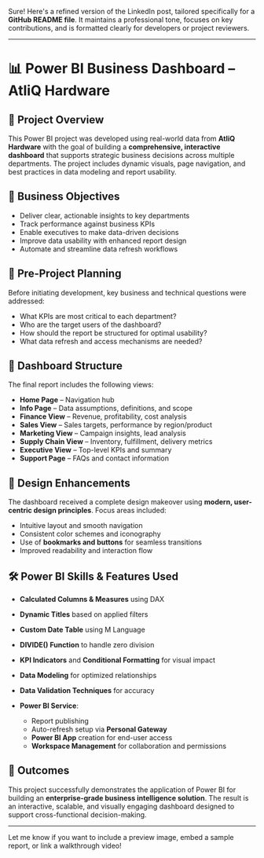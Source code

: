 Sure! Here's a refined version of the LinkedIn post, tailored specifically for a **GitHub README file**. It maintains a professional tone, focuses on key contributions, and is formatted clearly for developers or project reviewers.

---

# 📊 Power BI Business Dashboard – AtliQ Hardware

## 📝 Project Overview

This Power BI project was developed using real-world data from **AtliQ Hardware** with the goal of building a **comprehensive, interactive dashboard** that supports strategic business decisions across multiple departments. The project includes dynamic visuals, page navigation, and best practices in data modeling and report usability.

## 🎯 Business Objectives

* Deliver clear, actionable insights to key departments
* Track performance against business KPIs
* Enable executives to make data-driven decisions
* Improve data usability with enhanced report design
* Automate and streamline data refresh workflows

## 🧠 Pre-Project Planning

Before initiating development, key business and technical questions were addressed:

* What KPIs are most critical to each department?
* Who are the target users of the dashboard?
* How should the report be structured for optimal usability?
* What data refresh and access mechanisms are needed?

## 🧩 Dashboard Structure

The final report includes the following views:

* **Home Page** – Navigation hub
* **Info Page** – Data assumptions, definitions, and scope
* **Finance View** – Revenue, profitability, cost analysis
* **Sales View** – Sales targets, performance by region/product
* **Marketing View** – Campaign insights, lead analysis
* **Supply Chain View** – Inventory, fulfillment, delivery metrics
* **Executive View** – Top-level KPIs and summary
* **Support Page** – FAQs and contact information

## 🎨 Design Enhancements

The dashboard received a complete design makeover using **modern, user-centric design principles**. Focus areas included:

* Intuitive layout and smooth navigation
* Consistent color schemes and iconography
* Use of **bookmarks and buttons** for seamless transitions
* Improved readability and interaction flow

## 🛠️ Power BI Skills & Features Used

* **Calculated Columns & Measures** using DAX
* **Dynamic Titles** based on applied filters
* **Custom Date Table** using M Language
* **DIVIDE() Function** to handle zero division
* **KPI Indicators** and **Conditional Formatting** for visual impact
* **Data Modeling** for optimized relationships
* **Data Validation Techniques** for accuracy
* **Power BI Service**:

  * Report publishing
  * Auto-refresh setup via **Personal Gateway**
  * **Power BI App** creation for end-user access
  * **Workspace Management** for collaboration and permissions

## 🚀 Outcomes

This project successfully demonstrates the application of Power BI for building an **enterprise-grade business intelligence solution**. The result is an interactive, scalable, and visually engaging dashboard designed to support cross-functional decision-making.

---

Let me know if you want to include a preview image, embed a sample report, or link a walkthrough video!
